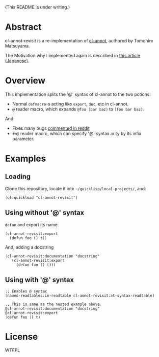 (This README is under writing.)

# Abstract

cl-annot-revisit is a re-implementation of [cl-annot](https://github.com/m2ym/cl-annot), authored by Tomohiro Matsuyama.

The Motivation why I implemented again is described in [this article (Japanese)]().

# Overview

This implementation splits the '@' syntax of cl-annot to the two potions:

- Normal `defmacro`-s acting like `export`, `doc`, etc in cl-annot.
- `@` reader macro, which expands `@foo (bar baz)` to `(foo bar baz)`.

And:

- Fixes many bugs [commented in reddit](https://www.reddit.com/r/Common_Lisp/comments/556mpn/reader_macros_common_lisp_bad_examples/)
- `#n@` reader macro, which can specify '@' syntax arity by its infix parameter.

# Examples

## Loading

Clone this repository, locate it into `~/quicklisp/local-projects/`, and:

``` common-lisp
(ql:quickload "cl-annot-revisit")
```

## Using without '@' syntax

`defun` and export its name.

``` common-lisp
(cl-annot-revisit:export
  (defun foo () t))
```

And, adding a docstring

``` common-lisp
(cl-annot-revisit:documentation "docstring"
   (cl-annot-revisit:export
     (defun foo () t)))
```

## Using with '@' syntax

``` common-lisp
;; Enables @ syntax
(named-readtables:in-readtable cl-annot-revisit:at-syntax-readtable)

;; This is same as the nested example above.
@cl-annot-revisit:documentation "docstring"
@cl-annot-revisit:export
(defun foo () t)
```

# License 

WTFPL


<!-- # Memo -->

<!-- - 無限引数 annotation を作れば、ファイル全体に作用できる(ひどい) -->
<!-- - inline expansion なんて、 macro でサポートする必要ない。勝手に `#.` 置けばいいじゃない。 -->
<!--   at-syntax ではサポートしてもよいが。 -->

<!-- - @required 系は https://lisp-journey.gitlab.io/blog/how-to-check-slots-types-at-make-instance/ -->

<!-- - @ reader macro と @ normal macro は共存できない。自分でリーダいじってもらわないと。 -->
